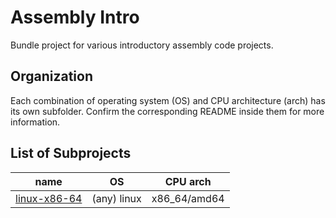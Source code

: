 # Assembly Intro

Bundle project for various introductory assembly code projects.

## Organization
Each combination of operating system (OS) and CPU architecture (arch) has its own subfolder. Confirm the corresponding README inside them for more information.

## List of Subprojects
| name | OS | CPU arch |
|------|----|----------|
| [linux-x86-64](linux-x86-64)| (any) linux | x86_64/amd64 |
